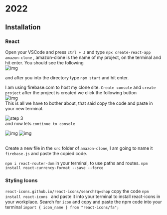 # 2022

## Installation

### React

Open your VSCode and press `ctrl + J` and type `npx create-react-app amazon-clone` , amazon-clone is the name of my project, on the terminal and hit enter.
You should see the following </br>
![img](https://cdn.discordapp.com/attachments/947060629066354689/999316178239496352/unknown.png)

and after you into the directory type `npm start` and hit enter.

I am using firebase.com to host my clone site. `Create console` and `create project` after the project is created we click the following button </br>
![img](https://cdn.discordapp.com/attachments/947060629066354689/999319460601139210/unknown.png)
</br>This is all we have to bother about, that said copy the code and paste in your new terminal.</br>

![step 3](https://cdn.discordapp.com/attachments/947060629066354689/999319127887970395/unknown.png)
</br>and now lets `continue to console` </br>

![img](https://cdn.discordapp.com/attachments/947060629066354689/999320341497262120/unknown.png) ![img](https://cdn.discordapp.com/attachments/947060629066354689/999320549467635722/unknown.png)

</br>Create a new file in the `src` folder of `amazon-clone`, I am going to name it `firebase.js` and paste the copied code.

`npm i react-router-dom` in your terminal, to use paths and routes.
`npm install react-currency-format --save --force`

### Styling Icons

`react-icons.github.io/react-icons/search?q=shop` copy the code `npm install react-icons ` and paste it into your terminal to install react-icons in your workplace. Search for `icon` and copy and paste the npm code into your terminal `import { icon_name } from "react-icons/fa";`

